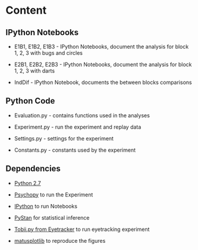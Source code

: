 Content
=======

IPython Notebooks
-------

* E1B1, E1B2, E1B3 - IPython Notebooks, document the analysis for block 1, 2, 3 with bugs and circles 

* E2B1, E2B2, E2B3 - IPython Notebooks, document the analysis for block 1, 2, 3 with darts

* IndDif - IPython Notebook, documents the between blocks comparisons

Python Code
----------

* Evaluation.py - contains functions used in the analyses

* Experiment.py - run the experiment and replay data

* Settings.py - settings for the experiment

* Constants.py - constants used by the experiment


Dependencies
-----------
* [Python 2.7](http://python.org/download/releases/2.7/)

* [Psychopy](http://www.psychopy.org/) to run the Experiment

* [IPython](http://ipython.org/) to run Notebooks

* [PyStan](http://pystan.readthedocs.org/en/latest/) for statistical inference

* [Tobii.py from Eyetracker](http://github.com/simkovic/eyetracking/blob/master/Tobii.py) to run eyetracking experiment

* [matusplotlib](https://github.com/simkovic/matusplotlib/) to reproduce the figures
